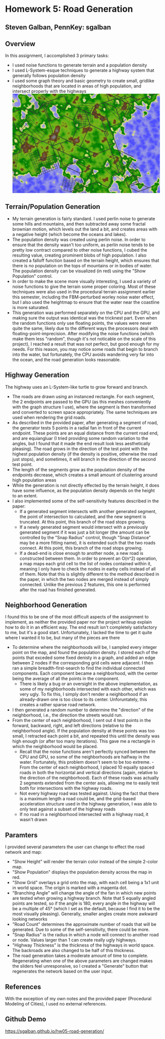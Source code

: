 # Homework 5: Road Generation
## Steven Galban, PennKey: sgalban

## Overview
In this assignment, I accomplished 3 primary tasks:
- I used noise functions to generate terrain and a population density
- I used L-System-esque techniques to generate a highway system that generally follows population density
- I used some graph theory and basic geometry to create small, gridlike neighborhoods that are located in areas of high population, and intersect properly with the highways
![](roadgen.png)

## Terrain/Population Generation
- My terrain generation is fairly standard. I used perlin noise to generate some hills and mountains, and then subtracted away some fractal brownian motion, which levels out the land a bit, and creates areas with a negative height (which become the oceans and lakes). 
- The population density was created using perlin noise. In order to ensure that the density wasn't too uniform, as perlin noise tends to be pretty low contract compared to other noise functions, I cubed the resulting value, creating prominent blobs of high population. I also created a falloff function based on the terrain height, which ensures that there is no population on the tops of mountains or in bodies of water. The population density can be visualized (in red) using the "Show Population" control.
- In order to make the scene more visually interesting, I used a variety of noise functions to give the terrain some proper coloring. Most of these techniques were also used in the procedural terrain assignment earlier this semester, including the FBM-perturbed worley noise water effect, but I also used the heightmap to ensure that the water near the coastline is more saturated.
- This generation was performed separately on the CPU and the GPU, and making sure the output was identical was the tricknest part. Even when the random functions only use floating points, the values were never quite the same, likely due to the different ways the processors deal with floating-point-imprecision. After modifying the noise functions (which make them less "random", though it's not noticable on the scale of this project), I reached a result that was not perfect, but good enough for my needs. For this reason, you may notice some roads that begin to branch into the water, but fortunately, the CPU avoids wandering very far into the ocean, and the road generation looks reasonable.

## Highway Generation
The highway uses an L-System-like turtle to grow forward and branch.
- The roads are drawn using an instanced rectangle. For each segment, the 2 endpoints are passed to the GPU (as this meshes conveniently with the graph structure I use), where the segment is then transformed and converted to screen space appropriately. The same techniques are used when rendering the grid roads.
- As described in the provided paper, after generating a segment of road, the generator tests 5 points in a radial fan in front of the current endpoint. These points are an equal distance from the current road end, and are equiangluar (I tried providing some random variation to the angles, but I found that it made the end result look less aesthetically pleasing). The road grows in the direction of the test point with the highest population density (if the density is positive, otherwise the road just stops), and sometimes, it will branch in the direction of the second test point.
- The length of the segments grow as the population density of the endpoints decrease, which creates a small amount of clustering around high population areas
- While the generation is not directly effected by the terrain height, it does have some influence, as the population density depends on the height to an extent.
- I also implemented some of the self-sensitivity features described in the paper:
  - If a generated segment intersects with another generated segment, the point of intersection to calculated, and the new segment is truncated. At this point, this branch of the road stops growing.
  - If a newly generated segment would intersect with a previously generated segment if it was just a bit longer (the amount can be controlled by the "Snap Radius" control, though "Snap Distance" may be a more fitting name), it is extended such that the two roads connect. At this point, this branch of the road stops growing.
  - If a dead-end is close enough to another node, a new road is constructed between them. In order to prevent an O(n^2) operation, a map maps each grid cell to the list of nodes contained within it, meaning I only have to check the nodes in earby cells instead of all of them. Note that this is slightly different to the method described in the paper, in which the two nodes are merged instead of simply connected. Unlike the previous 2 features, this one is performed after the road has finished generated.

## Neighborhood Generation
I found this to be one of the most difficult aspects of the assignment to implement, as neither the provided paper nor the project writeup explain how to do it in an efficient way. The end result isn't completely satisfactory to me, but it's a good start. Unfortunately, I lacked the time to get it quite where I wanted it to be, but many of the pieces are there
- To determine where the neighborhoods will be, I sampled every integer point on the map, and found the population density. I stored each of the points that exceded some fixed denisty in a graph, and added an edge between 2 nodes if the corresponding grid cells were adjacent. I then ran a simple breadth-first-search to find the individual connected components. Each component became a neighborhood, with the center being the average of all the points in the component.
  - There is likely a bug or an oversight in the above implementation, as some of my neighborhoods intersected with each other, which was very ugly. To fix this, I simply don't render a neighborhood if an already-drawn one is too close to its center. Unforuntately, this creates a rather sparse road network.
- I then generated a random number to determine the "direction" of the neighborhood, i.e., the direction the streets would run.
- From the center of each neighborhood, I sent out 4 test points in the forward, backward, right, and left directions (relative to the neighborhood angle). If the population density at these points was too small, I retracted each point a bit, and repeated this until the density was high enough (or after too many iterations). This gave me a rectangle in which the neighborhood would be placed.
  - Recall that the noise functions aren't perfectly synced between the CPU and GPU, so some of the neighborhoods are halfway in the water. Fortunately, this problem doesn't seem to be too extreme.
-From the center of each neighborhood, I placed 10 equally spaced roads in both the horizontal and vertical directions (again, relative to the direction of the neighborhood). Each of these roads was actually 2 segments extended from the center axis, allowing me to easily test both for intersections with the highway roads.
  - Not every highway road was tested against. Using the fact that there is a maximum length a road could be, and the grid-based acceleration structure used in the highway generation, I was able to only test against a subset of the highway roads
  - If no road in a neighborhood intersected with a highway road, it wasn't drawn

## Paramters
I provided several parameters the user can change to effect the road network and map:
- "Show Height" will render the terrain color instead of the simple 2-color map.
- "Show Population" displays the population density across the map in red.
- "Show Grid" overlays a grid onto the map, with each cell being a 1x1 unit in world space. The origin is marked with a magenta dot.
- "Branching Angle" will change the angle of the fan in which new points are tested when growing a highway branch. Note that 5 equally angled points are tested, so if the angle is 180, every angle in the highway will be a multiple of 45° (which I set as the default, because I find it to be the most visually pleasing). Generally, smaller angles create more awkward looking networks
- "Road Count" determines the approximate number of roads that will be generated. Due to some of the self-sensitivity, there could be more. 
- "Snap Radius" is the radius in which a node will connect to another road or node. Values larger than 1 can create really ugly highways.
- "Highway Thickness" is the thickness of the highways in world space. The backroads are also changed to be half of this thickness.
- The road generation takes a moderate amount of time to complete. Regenerating when one of the above parameters are changed makes the sliders feel unresponsive, so I created a "Generate" button that regenerates the network based on the user input.

## References
With the exception of my own notes and the provided paper (Procedural Modeling of Cities), I used no external references.

## Github Demo
https://sgalban.github.io/hw05-road-generation/
